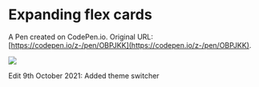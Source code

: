 # Expanding flex cards

A Pen created on CodePen.io. Original URL: [https://codepen.io/z-/pen/OBPJKK](https://codepen.io/z-/pen/OBPJKK).

![](https://i.imgur.com/W6mroTN.gif)

Edit 9th October 2021: Added theme switcher